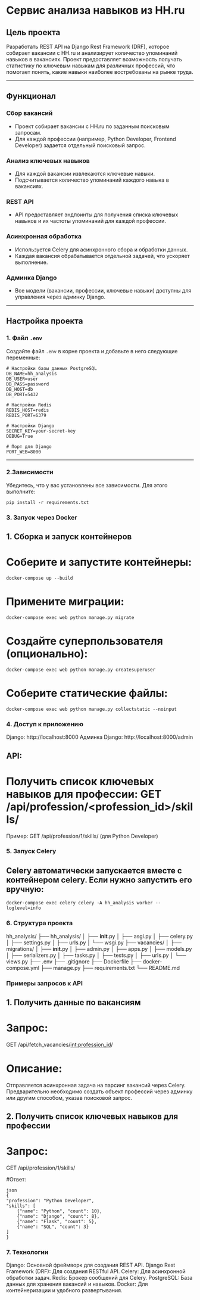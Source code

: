 # Сервис анализа навыков из HH.ru

## Цель проекта

Разработать REST API на Django Rest Framework (DRF), которое собирает вакансии с HH.ru и анализирует количество упоминаний навыков в вакансиях. Проект предоставляет возможность получать статистику по ключевым навыкам для различных профессий, что помогает понять, какие навыки наиболее востребованы на рынке труда.

---

## Функционал

### Сбор вакансий
- Проект собирает вакансии с HH.ru по заданным поисковым запросам.
- Для каждой профессии (например, Python Developer, Frontend Developer) задается отдельный поисковый запрос.

### Анализ ключевых навыков
- Для каждой вакансии извлекаются ключевые навыки.
- Подсчитывается количество упоминаний каждого навыка в вакансиях.

### REST API
- API предоставляет эндпоинты для получения списка ключевых навыков и их частоты упоминаний для каждой профессии.

### Асинхронная обработка
- Используется Celery для асинхронного сбора и обработки данных.
- Каждая вакансия обрабатывается отдельной задачей, что ускоряет выполнение.

### Админка Django
- Все модели (вакансии, профессии, ключевые навыки) доступны для управления через админку Django.

---

## Настройка проекта

### 1. Файл `.env`

Создайте файл `.env` в корне проекта и добавьте в него следующие переменные:

```env
# Настройки базы данных PostgreSQL
DB_NAME=hh_analysis
DB_USER=user
DB_PASS=password
DB_HOST=db
DB_PORT=5432

# Настройки Redis
REDIS_HOST=redis
REDIS_PORT=6379

# Настройки Django
SECRET_KEY=your-secret-key
DEBUG=True

# Порт для Django
PORT_WEB=8000
```

---


### 2.Зависимости

Убедитесь, что у вас установлены все зависимости. Для этого выполните:
```
pip install -r requirements.txt

```
### 3. Запуск через Docker


## 1. Сборка и запуск контейнеров

# Соберите и запустите контейнеры:
```
docker-compose up --build
```

# Примените миграции:
```
docker-compose exec web python manage.py migrate
```
# Создайте суперпользователя (опционально):
```
docker-compose exec web python manage.py createsuperuser
```
# Соберите статические файлы:
```
docker-compose exec web python manage.py collectstatic --noinput
```

### 4. Доступ к приложению

Django: http://localhost:8000
Админка Django: http://localhost:8000/admin

## API:

# Получить список ключевых навыков для профессии: GET /api/profession/<profession_id>/skills/


Пример: GET /api/profession/1/skills/ (для Python Developer)


### 5. Запуск Celery

## Celery автоматически запускается вместе с контейнером celery. Если нужно запустить его вручную:
```
docker-compose exec celery celery -A hh_analysis worker --loglevel=info
```

### 6. Структура проекта

hh_analysis/
├── hh_analysis/
│   ├── __init__.py
│   ├── asgi.py
│   ├── celery.py
│   ├── settings.py
│   ├── urls.py
│   └── wsgi.py
├── vacancies/
│   ├── migrations/
│   ├── __init__.py
│   ├── admin.py
│   ├── apps.py
│   ├── models.py
│   ├── serializers.py
│   ├── tasks.py
│   ├── tests.py
│   ├── urls.py
│   └── views.py
├── .env
├── .gitignore
├── Dockerfile
├── docker-compose.yml
├── manage.py
├── requirements.txt
└── README.md


### Примеры запросов к API

## 1. Получить данные по вакансиям

# Запрос:


GET /api/fetch_vacancies/<int:profession_id>/


# Описание:

Отправляется асинхронная задача на парсинг вакансий через Celery.
Предварительно необходимо создать объект профессий через админку или другим способом, указав поисковой запрос.

## 2. Получить список ключевых навыков для профессии

# Запрос:


GET /api/profession/1/skills/


#Ответ:
```
json
{
"profession": "Python Developer",
"skills": [
    {"name": "Python", "count": 10},
    {"name": "Django", "count": 8},
    {"name": "Flask", "count": 5},
    {"name": "SQL", "count": 3}
]
}

```
### 7. Технологии

Django: Основной фреймворк для создания REST API.
Django Rest Framework (DRF):     Для создания RESTful API.
Celery: Для асинхронной обработки задач.
Redis: Брокер сообщений для Celery.
PostgreSQL: База данных для хранения вакансий и навыков.
Docker: Для контейнеризации и удобного развертывания.
